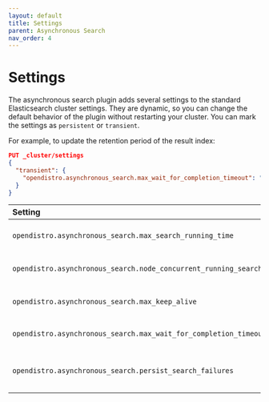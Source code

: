 ```yaml
---
layout: default
title: Settings
parent: Asynchronous Search
nav_order: 4
---
```


# Settings

The asynchronous search plugin adds several settings to the standard Elasticsearch cluster settings. They are dynamic, so you can change the default behavior of the plugin without restarting your cluster. You can mark the settings as `persistent` or `transient`.

For example, to update the retention period of the result index:

```json
PUT _cluster/settings
{
  "transient": {
    "opendistro.asynchronous_search.max_wait_for_completion_timeout": "5m"
  }
}
```

Setting | Default | Description
:--- | :--- | :---
`opendistro.asynchronous_search.max_search_running_time` | 12 hours | The maximum running time for the search beyond which the search is terminated.
`opendistro.asynchronous_search.node_concurrent_running_searches` | 20 | The concurrent searches running per coordinator node.
`opendistro.asynchronous_search.max_keep_alive` | 5 days | The maximum amount of time that search results can be stored in the cluster.
`opendistro.asynchronous_search.max_wait_for_completion_timeout` | 1 minute | The maximum value for the `wait_for_completion_timeout` parameter.
`opendistro.asynchronous_search.persist_search_failures` | false | Persist asynchronous search results that end with a search failure in the system index.

